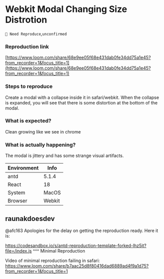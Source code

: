 # Webkit Modal Changing Size Distrotion

`🤔 Need Reproduce`,`unconfirmed`

### Reproduction link

[https://www.loom.com/share/68e9ee05f68e431dab0fe34dd75a1e45?from_recorder=1&focus_title=1](https://www.loom.com/share/68e9ee05f68e431dab0fe34dd75a1e45?from_recorder=1&focus_title=1)

### Steps to reproduce

Create a modal with a collapse inside it in safari/webkit. When the collapse is expanded, you will see that there is some distortion at the bottom of the modal.

### What is expected?

Clean growing like we see in chrome

### What is actually happening?

The modal is jittery and has some strange visual artifacts.

| Environment | Info   |
| ----------- | ------ |
| antd        | 5.1.4  |
| React       | 18     |
| System      | MacOS  |
| Browser     | Webkit |

<!-- generated by ant-design-issue-helper. DO NOT REMOVE -->

## raunakdoesdev

@afc163 Apologies for the delay on getting the reproduction ready. Here it is:

https://codesandbox.io/s/antd-reproduction-template-forked-lhz5it?file=/index.js
^^^ Minimal Reproduction

Video of minimal reproduction failing in safari:
https://www.loom.com/share/b7aac25d8f80416dad6889ad4f9a1d75?from_recorder=1&focus_title=1
